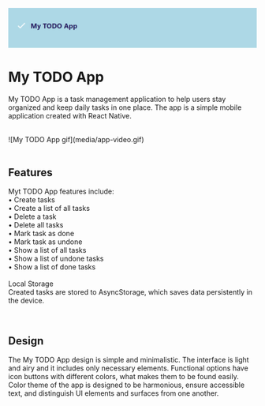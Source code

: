 ![My TODO App banner](media/app-image.PNG)

# My TODO App

My TODO App is a task management application to help users stay organized and keep daily tasks in one place. The app is a simple mobile application created with React Native.

<br>
![My TODO App gif](media/app-video.gif)
<br><br>

## Features
Myt TODO App features include:<br> 
• Create tasks<br>
• Create a list of all tasks<br>
• Delete a task<br>
• Delete all tasks<br>
• Mark task as done<br>
• Mark task as undone<br>
• Show a list of all tasks<br>
• Show a list of undone tasks<br>
• Show a list of done tasks<br>
<br>
Local Storage<br>
Created tasks are stored to AsyncStorage, which saves data 
persistently in the device.<br>

<br>

## Design
The My TODO App design is simple and minimalistic. The interface is light and airy and it includes only necessary elements. Functional options have icon buttons with different colors, what makes them to be found easily. Color theme of the app is designed to be harmonious, ensure accessible text, and distinguish UI elements and 
surfaces from one another.
